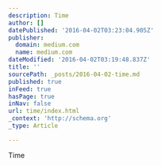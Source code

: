 ```yaml
---
description: Time
author: []
datePublished: '2016-04-02T03:23:04.905Z'
publisher:
  domain: medium.com
  name: medium.com
dateModified: '2016-04-02T03:19:48.837Z'
title: ''
sourcePath: _posts/2016-04-02-time.md
published: true
inFeed: true
hasPage: true
inNav: false
url: time/index.html
_context: 'http://schema.org'
_type: Article

---
```

Time